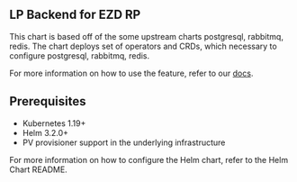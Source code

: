 ## LP Backend for EZD RP 


This chart is based off of the some upstream charts postgresql, rabbitmq, redis. The chart deploys set of operators and CRDs, which necessary to configure postgresql, rabbitmq, redis.

For more information on how to use the feature, refer to our [docs](https://github.com/linuxpolska/ezd-rp).


## Prerequisites

- Kubernetes 1.19+
- Helm 3.2.0+
- PV provisioner support in the underlying infrastructure



For more information on how to configure the Helm chart, refer to the Helm Chart README.
